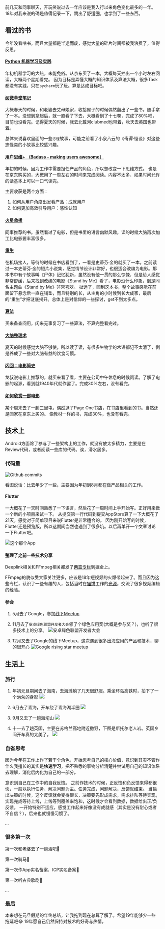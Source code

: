 
前几天和同事聊天，开玩笑说过去一年应该是我入行以来角色变化最多的一年。18年对我来说的确是值得记录一下，跳出了舒适圈，也学到了一些东西。

## 看过的书

今年没看啥书，而且大量都是半途而废，感觉大量的碎片时间都被我浪费了，值得反思。

#### [Python 机器学习及实践](https://book.douban.com/subject/26886337/)

年初机器学习的大热，未能免俗。从京东买了一本，大概每天抽出一个小时左右阅读，大概两个星期看完。
因为目标是弄懂大概的知识体系及算法大概，很多Task都没有实践，只在`pycharm`玩了玩。算是达成目标吧。

#### [阅微草堂笔记](https://book.douban.com/subject/1279132/)



大概春天的时候，和老婆去丈母娘家，收拾屋子的时候偶然翻出了一些书，随手拿了一本。没想到拿起后，就一直看了下去，大概看到了十七卷，完成了80%吧，目前也没看完。记得夏天的时候，我去北戴河clubmed也带着，秋天去英国也带着。

总体来说喜欢里面的一些`志怪`故事，可能之前看了小泉八云的《奇谭·怪谈》对这些志怪类的小故事比较感兴趣。

#### [用户思维+ （Badass - making users awesome）](https://book.douban.com/subject/27129563/)

年初的时候，因为工作中需要担任产品的角色，所以想改变一下思维方式。
也是在京东购买的，大概用了一周左右的时间来完成阅读。内容不太多，如果时间允许的话基本上可以一口气读完。

主要收获是两个方面：

1. 如何从用户角度出发看产品：成就用户
2. 如何更加高效引导用户：感性认知

#### [火星救援](https://book.douban.com/subject/26586492/)

同事推荐的书。虽然看过了电影，但是书里的语言幽默风趣，读的时候大脑再次加工比电影要丰富很多。

#### [重生](https://book.douban.com/subject/26910593/)

在机场接人，等待的时候在书店看到了，一看是史蒂芬·金的就买了一本。之前读过一本史蒂芬·金的短片小说集，感觉情节设计非常好，也很适合改编为电影。那本书中有个故事叫《尸体》记忆犹新，虽然没有他一贯的那么惊悚，但是给人感觉非常舒缓，后来找到改编的电影《Stand by Me》看了，电影没什么印象，倒是同名主题曲《Stand by Me》非常喜欢。
扯远了，回到这本书，整个故事感觉在前面留下悬念后一直在铺垫，而且特别的长，从主角的小时候到长大成家，最后的“重生”才把谜底揭开。总体上是对信仰的一些探讨，get不到太多点。

#### [算法](https://book.douban.com/subject/19952400/)

买来备查阅用，闲来无事复习了一些算法，不算完整看完过。

#### [大脑整理术](https://book.douban.com/subject/27079629/)

夏天的时候感觉大脑不够使，所以读了读，有很多生物学的术语都记不太清了，倒是养成了一些对大脑有益的饮食习惯。

#### [闪回：电影简史](https://book.douban.com/subject/10567711/)

龙叔说电影上推荐的，就买来看了看，主要在公司中午休息的时候阅读。了解了电影的起源，看到就1940年代就作罢了。完成30%左右，没有看完。

#### [如何欣赏一部电影](https://book.douban.com/subject/30177151/)

某个周末去了一趟三里屯，偶然逛了Page One书店，在书店里看到的书。当然还是回家在京东上买的。
像教材一样的书，完成30%，也没有看完。

## 技术上

Android方面除了参与了一些架构上的工作，就没有放太多精力，主要是在Review代码，或者阅读一些库的代码。诶，滑水居多。

### 代码量
![Github commits](../images/15473923019403.jpg)

看图说话：比去年少了一些，主要因为年初到8月都在做产品相关的工作。

#### Flutter
一大概花了一天时间熟悉了一下语言，然后花了一周时间上手开始写。正好用来做一个新的小项目来试一下。
从提交第一行代码到提交AppStore算了一下大概花了21天，感觉对于简单项目来说Flutter是非常适合的。
因为刚开始写的时候，Flutter还是预览版，所以这期间当然也遇到了很多坑。以后再单开一个文章讨论一下Flutter吧。

![这个那个App](../images/731547394077.png)
 

#### 整理了之前一些技术分享

Deeplink相关和FFmpeg相关都发了[两篇专栏](https://juejin.im/user/56e22f327664bf0051838031/posts)到掘金上。

FFmpeg的貌似受大家关注更多，应该是18年短视频的火爆带起来了。而且因为这些专栏，认识了一些有趣的人，包括当时在[猫饼](http://maobing.tv/)工作的[光源](https://github.com/zhenghuiy)，交流了很多视频编辑的经验。

#### 参会

1. 5月去了Google，参加[线下Meetup](https://blog.zhoulujue.com/Google-Rising-Star-Meetup/)

2. 11月去了`安卓绿色联盟开发者大会`领了个绿色应用奖(大概是参与奖？)，也听了很多技术上的分享。
![安卓绿色联盟开发者大会](../images/15473923019403431.jpg)


3. 12月又去了Google的线下Meetup，这次遇到很多出海应用的产品和技术，聊的很开心
![Google rising star meetup](../images/154739230194034.jpg)


## 生活上

### 旅行

1. 年初元旦期间去了海南，去海滩躺了几天很舒服。乘坐环岛高铁时，拍下了一个匆匆的身影
![](../images/IMG_20180109_083617_788.jpg)

2. 6月去了青海，开车绕了青海湖半圈
![](../images/20180617_061804-EFFECTS.jpg)

3. 9月又去了一趟海坨山
![](../images/20180915_181940.jpg)

4. 十一去了趟英国，主要在苏格兰高地附近撒野，下图是斯托尔老人岩。英国乡间开车真的太美了。
![](../images/DSC02103.JPG)


### 自省思考

因为今年在工作上作了若干个角色，开始思考自己的核心价值，意识到其实不管作什么我擅长的其实是**快速学习**，把不熟悉的事物分析清楚并尝试用自己的知识体系去理解，消化后内化为自己的一部分。

意识到自己在工作中的自我反馈。
之前作技术的时候，正反馈和负反馈来得都很快，一般以执行任务，解决问题为主。任务完成，问题解决，反馈就结束。
当输出决策的时候，这个反馈就会变得很长，决策要先形成需求，需求排队等待实现，实现完成等待上线，上线等到覆盖率饱和，这时候才会看到数据，数据给出正/负反馈。
一开始特别不适应，感觉工作起来好像没有成就感（其实是没有耐心或者不自信？），后来也就慢慢习惯了。

...

### 很多第一次

第一次和老婆去了一趟酒吧🍺

第一次骑马🐎

第一次作App实名备案，ICP实名备案📱

第一次听古典歌剧🎼

...

### 最后

本来想在元旦假期的年终总结，让我拖到现在总算了解了。希望19年能够少一些拖延吧😂
19年愿自己仍然保持对技术的好奇与热情。






